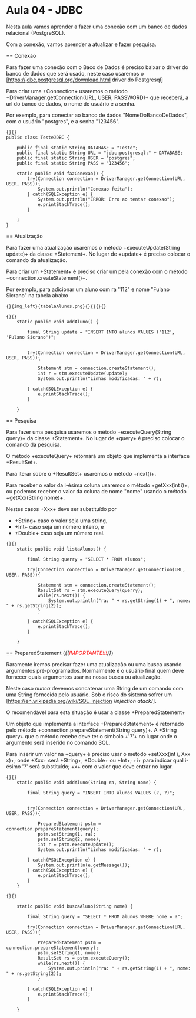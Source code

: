 # Aula 04 - JDBC


Nesta aula vamos aprender a fazer uma conexão com um banco de dados relacional (PostgreSQL).

Com a conexão, vamos aprender a atualizar e fazer pesquisa.


== Conexão

Para fazer uma conexão com o Baco de Dados é preciso baixar o driver do banco de dados que será usado, neste caso usaremos o [https://jdbc.postgresql.org/download.html driver do Postgresql]

Para criar uma +Connection+ usaremos o método +DriverManager.getConnection(URL, USER, PASSWORD)+ que receberá, a url do banco de dados, o nome de usuário e a senha.

Por exemplo, para conectar ao banco de dados "NomeDoBancoDeDados", com o usuário "postgres", e a senha "123456".

~~~
{}{}
public class TesteJDBC {

	public final static String DATABASE = "Teste";
	public final static String URL = "jdbc:postgresql:" + DATABASE;
	public final static String USER = "postgres";
	public final static String PASS = "123456";

	static public void fazConexao() {
		try(Connection connection = DriverManager.getConnection(URL, USER, PASS)){
			System.out.println("Conexao feita");
		} catch(SQLException e) {
			System.out.println("ERROR: Erro ao tentar conexao");
			e.printStackTrace();
		}

	}
}
~~~


== Atualização

Para fazer uma atualização usaremos o método +executeUpdate(String update)+ da classe +Statement+.
No lugar de +update+ é preciso colocar o comando da atualização.

Para criar um +Statement+ é preciso criar um pela conexão com o método +connection.createStatement()+.

Por exemplo, para adicionar um aluno com ra "112" e nome "Fulano Sicrano" na tabela abaixo

~~~
{}{img_left}{tabelaAlunos.png}{}{}{}{}
~~~

~~~
{}{}
	static public void addAluno() {

		final String update = "INSERT INTO alunos VALUES ('112', 'Fulano Sicrano')";


		try(Connection connection = DriverManager.getConnection(URL, USER, PASS)){

			Statement stm = connection.createStatement();
			int r = stm.executeUpdate(update);
			System.out.println("Linhas modificadas: " + r);

		} catch(SQLException e) {
			e.printStackTrace();
		}

	}
~~~

== Pesquisa

Para fazer uma pesquisa usaremos o método +executeQuery(String query)+ da classe +Statement+.
No lugar de +query+ é preciso colocar o comando da pesquisa.

O método +executeQuery+ retornará um objeto que implementa a interface +ResultSet+.

Para iterar sobre o +ResultSet+ usaremos o método +next()+.

Para receber o valor da i-ésima coluna usaremos o método +getXxx(int i)+,
ou podemos receber o valor da coluna de nome "nome" usando o método +getXxx(String nome)+.

Nestes casos +Xxx+ deve ser substituído por
 - +String+ caso o valor seja uma string,
 - +Int+ caso seja um número inteiro, e
 - +Double+ caso seja um número real.

~~~
{}{}
	static public void listaAlunos() {

		final String querry = "SELECT * FROM alunos";

		try(Connection connection = DriverManager.getConnection(URL, USER, PASS)){

			Statement stm = connection.createStatement();
			ResultSet rs = stm.executeQuery(querry);
			while(rs.next()) {
				System.out.println("ra: " + rs.getString(1) + ", nome: " + rs.getString(2));
			}

		} catch(SQLException e) {
			e.printStackTrace();
		}

	}
~~~



== PreparedStatement (*{{<a style="color:red;">IMPORTANTE!!!</a>}}*)

Raramente iremos precisar fazer uma atualização ou uma busca usando argumentos pré-programados.
Normalmente é o usuário final quem deve fornecer quais argumentos usar na nossa busca ou atualização.

Neste caso *nunca* devemos concatenar uma String de um comando com uma String fornecida pelo usuário.
Sob o risco do sistema sofrer um [https://en.wikipedia.org/wiki/SQL_injection /*injection atack*/].

O recomendável para esta situação é usar a classe +PreparedStatement+

Um objeto que implementa a interface +PreparedStatement+ é retornado pelo método +connection.prepareStatement(String query)+.
A +String query+ que o método recebe deve ter o símbolo +'?'+ no lugar onde o argumento será inserido no comando SQL.

Para inserir um valor na +query+ é preciso usar o método +setXxx(int i, Xxx x)+;
onde +Xxx+ será +String+, +Double+ ou +Int+;
+i+ para indicar qual i-ésimo '?' será substituído;
+x+ com o valor que deve entrar no lugar.

~~~
{}{}
	static public void addAluno(String ra, String nome) {

		final String query = "INSERT INTO alunos VALUES (?, ?)";


		try(Connection connection = DriverManager.getConnection(URL, USER, PASS)){

			PreparedStatement pstm = connection.prepareStatement(query);
			pstm.setString(1, ra);
			pstm.setString(2, nome);
			int r = pstm.executeUpdate();
			System.out.println("Linhas modificadas: " + r);

		} catch(PSQLException e) {
			System.out.println(e.getMessage());
		} catch(SQLException e) {
			e.printStackTrace();
		}
	}
~~~


~~~
{}{}

	static public void buscaAluno(String nome) {

		final String query = "SELECT * FROM alunos WHERE nome = ?";

		try(Connection connection = DriverManager.getConnection(URL, USER, PASS)){

			PreparedStatement pstm = connection.prepareStatement(query);
			pstm.setString(1, nome);
			ResultSet rs = pstm.executeQuery();
			while(rs.next()) {
				System.out.println("ra: " + rs.getString(1) + ", nome: " + rs.getString(2));
			}

		} catch(SQLException e) {
			e.printStackTrace();
		}

	}
~~~
